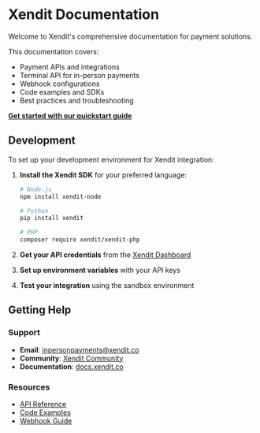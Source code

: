 # Xendit Documentation

Welcome to Xendit's comprehensive documentation for payment solutions.

This documentation covers:

- Payment APIs and integrations
- Terminal API for in-person payments
- Webhook configurations
- Code examples and SDKs
- Best practices and troubleshooting

**[Get started with our quickstart guide](/quickstart)**

## Development

To set up your development environment for Xendit integration:

1. **Install the Xendit SDK** for your preferred language:
   ```bash
   # Node.js
   npm install xendit-node
   
   # Python
   pip install xendit
   
   # PHP
   composer require xendit/xendit-php
   ```

2. **Get your API credentials** from the [Xendit Dashboard](https://dashboard.xendit.co)

3. **Set up environment variables** with your API keys

4. **Test your integration** using the sandbox environment

## Getting Help

### Support
- **Email**: [inpersonpayments@xendit.co](mailto:inpersonpayments@xendit.co)
- **Community**: [Xendit Community](https://xendit.co/community)
- **Documentation**: [docs.xendit.co](https://docs.xendit.co)

### Resources
- [API Reference](/api-reference/introduction)
- [Code Examples](/essentials/code)
- [Webhook Guide](/api-reference/endpoint/webhook)

